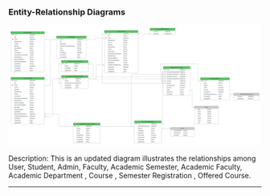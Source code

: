 ### Entity-Relationship Diagrams

![ER DIAGRAM](./ER_Diagram.png)

Description: This is an updated diagram illustrates the relationships among User, Student, Admin, Faculty, Academic Semester, Academic Faculty, Academic Department , Course , Semester Registration , Offered Course.

---